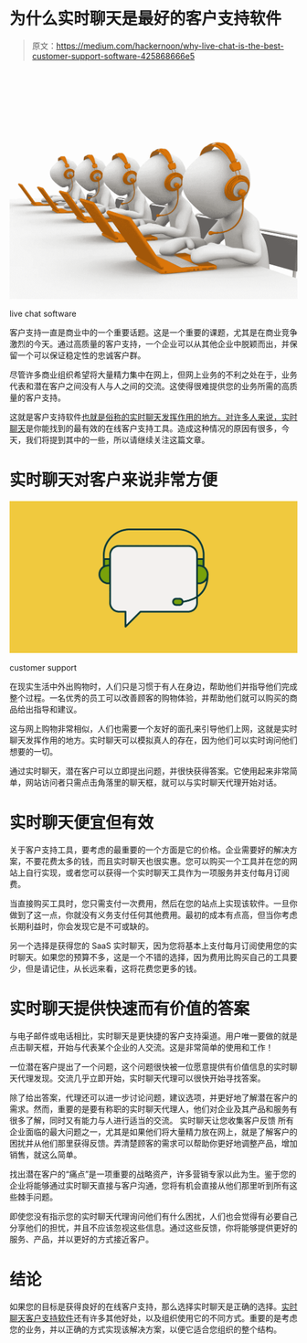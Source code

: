 # 为什么实时聊天是最好的客户支持软件

> 原文：<https://medium.com/hackernoon/why-live-chat-is-the-best-customer-support-software-425868666e5>

![](img/5d1d1dfafeb29357c5b984c07c113cd2.png)

live chat software

客户支持一直是商业中的一个重要话题。这是一个重要的课题，尤其是在商业竞争激烈的今天。通过高质量的客户支持，一个企业可以从其他企业中脱颖而出，并保留一个可以保证稳定性的忠诚客户群。

尽管许多商业组织希望将大量精力集中在网上，但网上业务的不利之处在于，业务代表和潜在客户之间没有人与人之间的交流。这使得很难提供您的业务所需的高质量的客户支持。

这就是客户支持软件[也就是俗称的实时聊天发挥作用的地方。对许多人来说，](https://hackernoon.com/tagged/software)[实时聊天](https://hackernoon.com/tagged/live-chat)是你能找到的最有效的在线客户支持工具。造成这种情况的原因有很多，今天，我们将提到其中的一些，所以请继续关注这篇文章。

# 实时聊天对客户来说非常方便

![](img/6821ad4d9c01ed7f7a2345e5c39ca37e.png)

customer support

在现实生活中外出购物时，人们只是习惯于有人在身边，帮助他们并指导他们完成整个过程。一名优秀的员工可以改善顾客的购物体验，并帮助他们就可以购买的商品给出指导和建议。

这与网上购物非常相似，人们也需要一个友好的面孔来引导他们上网，这就是实时聊天发挥作用的地方。实时聊天可以模拟真人的存在，因为他们可以实时询问他们想要的一切。

通过实时聊天，潜在客户可以立即提出问题，并很快获得答案。它使用起来非常简单，网站访问者只需点击角落里的聊天框，就可以与实时聊天代理开始对话。

# 实时聊天便宜但有效

关于客户支持工具，要考虑的最重要的一个方面是它的价格。企业需要好的解决方案，不要花费太多的钱，而且实时聊天也很实惠。您可以购买一个工具并在您的网站上自行实现，或者您可以获得一个实时聊天工具作为一项服务并支付每月订阅费。

当直接购买工具时，您只需支付一次费用，然后在您的站点上实现该软件。一旦你做到了这一点，你就没有义务支付任何其他费用。最初的成本有点高，但当你考虑长期利益时，你会发现它是不可或缺的。

另一个选择是获得您的 SaaS 实时聊天，因为您将基本上支付每月订阅使用您的实时聊天。如果您的预算不多，这是一个不错的选择，因为费用比购买自己的工具要少，但是请记住，从长远来看，这将花费您更多的钱。

# 实时聊天提供快速而有价值的答案

与电子邮件或电话相比，实时聊天是更快捷的客户支持渠道。用户唯一要做的就是点击聊天框，开始与代表某个企业的人交流。这是非常简单的使用和工作！

一位潜在客户提出了一个问题，这个问题很快被一位愿意提供有价值信息的实时聊天代理发现。交流几乎立即开始，实时聊天代理可以很快开始寻找答案。

除了给出答案，代理还可以进一步讨论问题，建议选项，并更好地了解潜在客户的需求。然而，重要的是要有称职的实时聊天代理人，他们对企业及其产品和服务有很多了解，同时又有能力与人进行适当的交流。
实时聊天让您收集客户反馈
所有企业面临的最大问题之一，尤其是如果他们将大量精力放在网上，就是了解客户的困扰并从他们那里获得反馈。弄清楚顾客的需求可以帮助你更好地调整产品，增加销售，就这么简单。

找出潜在客户的“痛点”是一项重要的战略资产，许多营销专家以此为生。鉴于您的企业将能够通过实时聊天直接与客户沟通，您将有机会直接从他们那里听到所有这些棘手问题。

即使您没有指示您的实时聊天代理询问他们有什么困扰，人们也会觉得有必要自己分享他们的担忧，并且不应该忽视这些信息。通过这些反馈，你将能够提供更好的服务、产品，并以更好的方式接近客户。

# 结论

如果您的目标是获得良好的在线客户支持，那么选择实时聊天是正确的选择。[实时聊天客户支持软件](https://www.proprofs.com/chat/)还有许多其他好处，以及组织使用它的不同方式。重要的是考虑您的业务，并以正确的方式实现该解决方案，以便它适合您组织的整个结构。